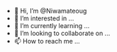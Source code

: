 - 👋 Hi, I’m @Niwamateoug
- 👀 I’m interested in ...
- 🌱 I’m currently learning ...
- 💞️ I’m looking to collaborate on ...
- 📫 How to reach me ...

<!---
Niwamateoug/Niwamateoug is a ✨ special ✨ repository because its `README.md` (this file) appears on your GitHub profile.
You can click the Preview link to take a look at your changes.
--->
